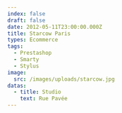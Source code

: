 ```yaml
---
index: false
draft: false
date: 2012-05-11T23:00:00.000Z
title: Starcow Paris
types: Ecommerce
tags:
  - Prestashop
  - Smarty
  - Stylus
image:
  src: /images/uploads/starcow.jpg
datas:
  - title: Studio
    text: Rue Pavée
---
```

